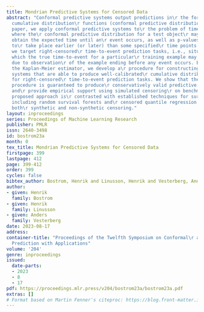 ```yaml
---
title: Mondrian Predictive Systems for Censored Data
abstract: "Conformal predictive systems output predictions in\r the form of well-calibrated
  cumulative distribution\r functions (conformal predictive distributions). In\r this
  paper, we apply conformal predictive systems to\r the problem of time-to-event prediction,
  where the\r conformal predictive distribution for a test object\r may be used to
  obtain the expected time until an\r event occurs, as well as p-values for an event
  to\r take place earlier (or later) than some specified\r time points. Specifically,
  we target right-censored\r time-to-event prediction tasks, i.e., situations in\r
  which the true time-to-event for a particular\r training example may be unknown
  due to observation\r of the example ending before any event occurs. By\r leveraging
  the Kaplan-Meier estimator, we develop a\r procedure for constructing Mondrian predictive\r
  systems that are able to produce well-calibrated\r cumulative distribution functions
  for right-censored\r time-to-event prediction tasks. We show that the\r proposed
  procedure is guaranteed to produce\r conservatively valid predictive distributions,
  and\r provide empirical support using simulated censoring\r on benchmark data. The
  proposed approach is\r contrasted with established techniques for survival\r analysis,
  including random survival forests and\r censored quantile regression forests, using
  both\r synthetic and non-synthetic censoring."
layout: inproceedings
series: Proceedings of Machine Learning Research
publisher: PMLR
issn: 2640-3498
id: bostrom23a
month: 0
tex_title: Mondrian Predictive Systems for Censored Data
firstpage: 399
lastpage: 412
page: 399-412
order: 399
cycles: false
bibtex_author: Bostrom, Henrik and Linusson, Henrik and Vesterberg, Anders
author:
- given: Henrik
  family: Bostrom
- given: Henrik
  family: Linusson
- given: Anders
  family: Vesterberg
date: 2023-08-17
address:
container-title: "Proceedings of the Twelfth Symposium on Conformal\r and Probabilistic
  Prediction with Applications"
volume: '204'
genre: inproceedings
issued:
  date-parts:
  - 2023
  - 8
  - 17
pdf: https://proceedings.mlr.press/v204/bostrom23a/bostrom23a.pdf
extras: []
# Format based on Martin Fenner's citeproc: https://blog.front-matter.io/posts/citeproc-yaml-for-bibliographies/
---
```

